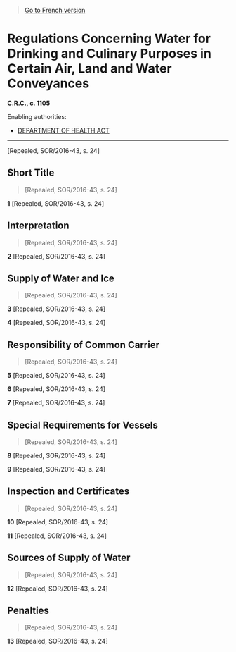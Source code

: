 > [Go to French version](/fr/Règlements/Codification%20des%20règlements%20du%20Canada/1101-1200/C.R.C.,%20ch.%201105.md)

# Regulations Concerning Water for Drinking and Culinary Purposes in Certain Air, Land and Water Conveyances

**C.R.C., c. 1105**

Enabling authorities: 
- [DEPARTMENT OF HEALTH ACT](/en/Acts/Statutes%20of%20Canada/1996/c.%208.md)

----------


[Repealed, SOR/2016-43, s. 24]



## Short Title
> [Repealed, SOR/2016-43, s. 24]



**1** [Repealed, SOR/2016-43, s. 24]




## Interpretation
> [Repealed, SOR/2016-43, s. 24]



**2** [Repealed, SOR/2016-43, s. 24]




## Supply of Water and Ice
> [Repealed, SOR/2016-43, s. 24]



**3** [Repealed, SOR/2016-43, s. 24]



**4** [Repealed, SOR/2016-43, s. 24]




## Responsibility of Common Carrier
> [Repealed, SOR/2016-43, s. 24]



**5** [Repealed, SOR/2016-43, s. 24]



**6** [Repealed, SOR/2016-43, s. 24]



**7** [Repealed, SOR/2016-43, s. 24]




## Special Requirements for Vessels
> [Repealed, SOR/2016-43, s. 24]



**8** [Repealed, SOR/2016-43, s. 24]



**9** [Repealed, SOR/2016-43, s. 24]




## Inspection and Certificates
> [Repealed, SOR/2016-43, s. 24]



**10** [Repealed, SOR/2016-43, s. 24]



**11** [Repealed, SOR/2016-43, s. 24]




## Sources of Supply of Water
> [Repealed, SOR/2016-43, s. 24]



**12** [Repealed, SOR/2016-43, s. 24]




## Penalties
> [Repealed, SOR/2016-43, s. 24]



**13** [Repealed, SOR/2016-43, s. 24]



